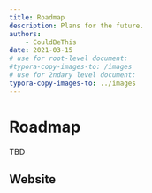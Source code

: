 ```yaml
---
title: Roadmap
description: Plans for the future.
authors:
	- CouldBeThis
date: 2021-03-15
# use for root-level document:
#typora-copy-images-to: /images
# use for 2ndary level document:
typora-copy-images-to: ../images
---
```




# Roadmap

TBD



## Website





